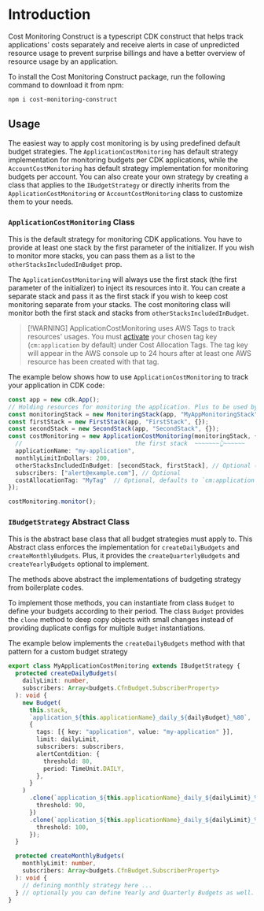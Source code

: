 # Introduction

Cost Monitoring Construct is a typescript CDK construct that helps track applications' costs separately and receive alerts in case of unpredicted resource usage to prevent surprise billings and have a better overview of resource usage by an application.

To install the Cost Monitoring Construct package, run the following command to download it from npm:

```bash
npm i cost-monitoring-construct
```

## Usage

The easiest way to apply cost monitoring is by using predefined default budget strategies. The `ApplicationCostMonitoring` has default strategy implementation for monitoring budgets per CDK applications, while the `AccountCostMonitoring` has default strategy implementation for monitoring budgets per account. You can also create your own strategy by creating a class that applies to the `IBudgetStrategy` or directly inherits from the `ApplicationCostMonitoring` or `AccountCostMonitoring` class to customize them to your needs.

### `ApplicationCostMonitoring` Class

This is the default strategy for monitoring CDK applications. You have to provide at least one stack by the first parameter of the initializer. If you wish to monitor more stacks, you can pass them as a list to the `otherStacksIncludedInBudget` prop.

The `ApplicationCostMonitoring` will always use the first stack (the first parameter of the initializer) to inject its resources into it. You can create a separate stack and pass it as the first stack if you wish to keep cost monitoring separate from your stacks. The cost monitoring class will monitor both the first stack and stacks from `otherStacksIncludedInBudget`.

> [!WARNING] ApplicationCostMonitoring uses AWS Tags to track resources' usages. You must [activate](https://docs.aws.amazon.com/awsaccountbilling/latest/aboutv2/activating-tags.html) your chosen tag key (`cm:application` by default) under Cost Allocation Tags. The tag key will appear in the AWS console up to 24 hours after at least one AWS resource has been created with that tag.

The example below shows how to use `ApplicationCostMonitoring` to track your application in CDK code:

```typescript
const app = new cdk.App();
// Holding resources for monitoring the application. Plus to be used by costMonitoring to inject its resources into it.
const monitoringStack = new MonitoringStack(app, "MyAppMonitoringStack", {});
const firstStack = new FirstStack(app, "FirstStack", {});
const secondStack = new SecondStack(app, "SecondStack", {});
const costMonitoring = new ApplicationCostMonitoring(monitoringStack, {
  //                                the first stack  ~~~~~~~👆~~~~~~
  applicationName: "my-application",
  monthlyLimitInDollars: 200,
  otherStacksIncludedInBudget: [secondStack, firstStack], // Optional (you can add as many stacks as you want)
  subscribers: ["alert@example.com"], // Optional
  costAllocationTag: "MyTag"  // Optional, defaults to `cm:application`
});

costMonitoring.monitor();
```

### `IBudgetStrategy` Abstract Class

This is the abstract base class that all budget strategies must apply to. This Abstract class enforces the implementation for `createDailyBudgets` and `createMonthlyBudgets`. Plus, it provides the `createQuarterlyBudgets` and `createYearlyBudgets` optional to implement.

The methods above abstract the implementations of budgeting strategy from boilerplate codes.

To implement those methods, you can instantiate from class `Budget` to define your budgets according to their period. The class `Budget` provides the `clone` method to deep copy objects with small changes instead of providing duplicate configs for multiple `Budget` instantiations.

The example below implements the `createDailyBudgets` method with that pattern for a custom budget strategy

```typescript
export class MyApplicationCostMonitoring extends IBudgetStrategy {
  protected createDailyBudgets(
    dailyLimit: number,
    subscribers: Array<budgets.CfnBudget.SubscriberProperty>
  ): void {
    new Budget(
      this.stack,
      `application_${this.applicationName}_daily_${dailyBudget}_%80`,
      {
        tags: [{ key: "application", value: "my-application" }],
        limit: dailyLimit,
        subscribers: subscribers,
        alertContdition: {
          threshold: 80,
          period: TimeUnit.DAILY,
        },
      }
    )
      .clone(`application_${this.applicationName}_daily_${dailyLimit}_%90`, {
        threshold: 90,
      })
      .clone(`application_${this.applicationName}_daily_${dailyLimit}_%100`, {
        threshold: 100,
      });
  }

  protected createMonthlyBudgets(
    monthlyLimit: number,
    subscribers: Array<budgets.CfnBudget.SubscriberProperty>
  ): void {
    // defining monthly strategy here ...
  } // optionally you can define Yearly and Quarterly Budgets as well.
}
```
